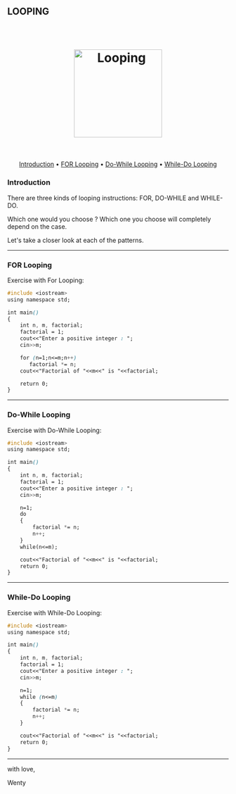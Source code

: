 ## LOOPING

<h1 align="center">
  <br>
  <a href="https://www.completecsharptutorial.com/wp-content/uploads/2016/02/while.jpg"><img src="https://www.completecsharptutorial.com/wp-content/uploads/2016/02/while.jpg" alt="Looping" width="200"></a>
  <br>
  <br>
</h1>

<p align="center">
  <a href="#intro">Introduction</a> •
  <a href="#for">FOR Looping</a> •
  <a href="#dowhile">Do-While Looping</a> •
  <a href="#whiledo">While-Do Looping</a> 
</p>


### Introduction

There are three kinds of looping instructions: FOR, DO-WHILE and WHILE-DO.

Which one would you choose ? Which one you choose will completely depend on the case.

Let's take a closer look at each of the patterns.

---

### FOR Looping

Exercise with For Looping:

```css
#include <iostream>
using namespace std;

int main()
{
    int n, m, factorial;
    factorial = 1;
    cout<<"Enter a positive integer : ";
    cin>>m;

    for (n=1;n<=m;n++)
       factorial *= n;
    cout<<"Factorial of "<<m<<" is "<<factorial;

    return 0;
}
```

---


### Do-While Looping

Exercise with Do-While Looping:

```css
#include <iostream>
using namespace std;

int main()
{
    int n, m, factorial;
    factorial = 1;
    cout<<"Enter a positive integer : ";
    cin>>m;

    n=1;
    do
    {
        factorial *= n;
        n++;
    }
    while(n<=m);

    cout<<"Factorial of "<<m<<" is "<<factorial;
    return 0;
}
```

---


### While-Do Looping

Exercise with While-Do Looping:

```css
#include <iostream>
using namespace std;

int main()
{
    int n, m, factorial;
    factorial = 1;
    cout<<"Enter a positive integer : ";
    cin>>m;

    n=1;
    while (n<=m)
    {
        factorial *= n;
        n++;
    }

    cout<<"Factorial of "<<m<<" is "<<factorial;
    return 0;
}
```


---




with love,

Wenty

